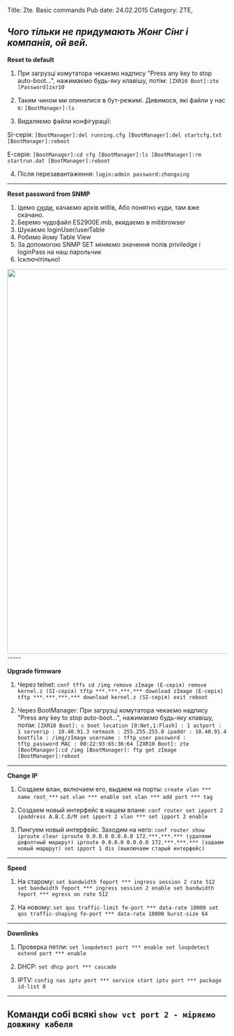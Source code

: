 Title: Zte. Basic commands
Pub date: 24.02.2015
Category: ZTE, 

_Чого тільки не придумають Жонг Сінг і компанія, ой вей._
-----


**Reset to default**
1. При загрузці комутатора чекаємо надпису "Press any key to stop auto-boot...", нажимаємо будь-яку клавішу, потім:
`[ZXR10 Boot]:zte
[Password]zxr10`

2. Таким чином ми опинилися в бут-режимі. Дивимося, які файли у нас є:
`[BootManager]:ls`

3. Видаляємо файли конфігурації:

SI-серія:
`[BootManager]:del running.cfg
[BootManager]:del startcfg.txt
[BootManager]:reboot`

E-серія:
`[BootManager]:cd cfg
[BootManager]:ls
[BootManager]:rm startrun.dat
[BootManager]:reboot`

4. Після перезавантаження:
`login:admin
password:zhongxing`
-----

**Reset password from SNMP**
1. Ідемо <a href="ftp://91.206.19.52/frimware/ZTE/" target="_blank">сюди</a>, качаємо архів мібів, Або понятно куди, там вже скачано.
2. Беремо чудофайл ES2900E.mib, вкидаємо в mibbrowser
3. Шукаємо loginUser/userTable
4. Робимо йому Table View
5. За допомогою SNMP SET міняємо значення полів priviledge i loginPass на наш парольчик
6. Ісключітільно!
<img class="aligncenter wp-image-1580 size-full" src="https://zaychik.info/wp-content/uploads/zte_reset_pass.jpg" width="1067" height="883" />
-----

**Upgrade firmware**
1. Через telnet:
`conf tffs
cd /img
remove zImage (E-серія)
remove kernel.z (SI-серія)
tftp ***.***.***.*** download zImage (E-серія)
tftp ***.***.***.*** download kernel.z (SI-серія)
exit
reboot`

2. Через BootManager:
При загрузці комутатора чекаємо надпису "Press any key to stop auto-boot...", нажимаємо будь-яку клавішу, потім:
`[ZXR10 Boot]: c
boot location [0:Net,1:Flash] : 1
actport : 1
serverip : 10.40.91.3
netmask : 255.255.255.0
ipaddr : 10.40.91.4
bootfile : /img/zImage
username : tftp_user
password : tftp_password
MAC : 00:22:93:65:36:64
[ZXR10 Boot]: zte
[BootManager]:cd /img
[BootManager]: ftp get zImage
[BootManager]:reboot`
-----

**Change IP**
1. Создаем влан, включаем его, выдаем на порты:
`create vlan *** name root_***`
`set vlan *** enable
set vlan *** add port *** tag
`

2. Создаем новый интерфейс в нашем влане:
`conf router
set ipport 2 ipaddress A.B.C.D/M
set ipport 2 vlan ***
set ipport 2 enable`

3. Пингуем новый интерфейс. Заходим на него:
`conf router
show iproute
clear iproute 0.0.0.0 0.0.0.0 172.***.***.*** (удаляем дефолтный маршрут)
iproute 0.0.0.0 0.0.0.0 172.***.***.*** (задаем новый маршрут)
set ipport 1 dis (выключаем старый интерфейс)`
-----

**Speed**
1. На старому:
`set bandwidth feport *** ingress session 2 rate 512
set bandwidth feport *** ingress session 2 enable
set bandwidth feport *** egress on rate 512`

2. На новому:
`set qos traffic-limit fe-port *** data-rate 10000
set qos traffic-shaping fe-port *** data-rate 10000 burst-size 64`
-----

**Downlinks**
1. Проверка петли:
`set loopdetect port *** enable
set loopdetect extend port *** enable`

2. DHCP:
`set dhcp port *** cascade`

3. IPTV:
`config nas
iptv port *** service start
iptv port *** package id-list 0`
-----

**Команди собі всякі**
`show vct port 2 - міряємо довжину кабеля`
-----